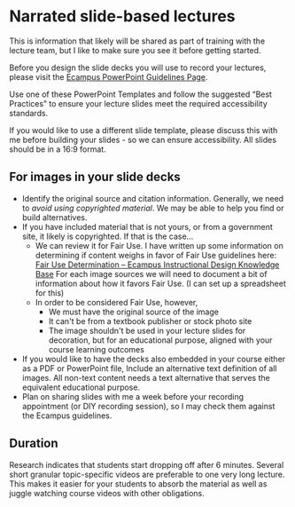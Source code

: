 # Narrated slide-based lectures

This is information that likely will be shared as part of training with the lecture team, but I like to make sure you see it before getting started.

Before you design the slide decks you will use to record your lectures, please visit the [Ecampus PowerPoint Guidelines Page](https://courses.ecampus.oregonstate.edu/tools/powerpoint/).

Use one of these PowerPoint Templates and follow the suggested “Best Practices” to ensure your lecture slides meet the required accessibility standards.

If you would like to use a different slide template, please discuss this with me before building your slides - so we can ensure accessibility. All slides should be in a 16:9 format.

## For images in your slide decks

- Identify the original source and citation information. Generally, we need to _avoid using copyrighted material_. We may be able to help you find or build alternatives.
- If you have included material that is not yours, or from a government site, it likely is copyrighted. If that is the case...
  - We can review it for Fair Use. I have written up some information on determining if content weighs in favor of Fair Use guidelines here: [Fair Use Determination – Ecampus Instructional Design Knowledge Base](https://idkb.oregonstate.education/knowledge-base/fair_use/) For each image sources we will need to document a bit of information about how it favors Fair Use. (I can set up a spreadsheet for this)
  - In order to be considered Fair Use, however,
    - We must have the original source of the image
    - It can't be from a textbook publisher or stock photo site
    - The image shouldn't be used in your lecture slides for decoration, but for an educational purpose, aligned with your course learning outcomes  
- If you would like to have the decks also embedded in your course either as a PDF or PowerPoint file, Include an alternative text definition of all images. All non-text content needs a text alternative that serves the equivalent educational purpose.
- Plan on sharing slides with me a week before your recording appointment (or DIY recording session), so I may check them against the Ecampus guidelines.

## Duration

Research indicates that students start dropping off after 6 minutes. Several short granular topic-specific videos are preferable to one very long lecture. This makes it easier for your students to absorb the material as well as juggle watching course videos with other obligations.
